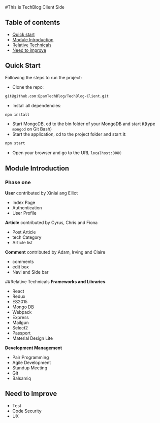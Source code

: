 #This is TechBlog Client Side

## Table of contents

* [Quick start](#quick-start)
* [Module Introduction](#module-introduction)
* [Relative Technicals](#relative-technicals)
* [Need to improve](#need-to-improve)

## Quick Start

Following the steps to run the project:

* Clone the repo: 
```sh
git@github.com:EpamTechBlog/TechBlog-Client.git
```
* Install all dependencies:
```sh
npm install
```

* Start MongoDB, cd to the bin folder of your MongoDB and start it(type `mongod` on Git Bash)
* Start the application, cd to the project folder and start it:
```sh
npm start
```
* Open your browser and go to the URL `localhost:8080`

## Module Introduction

### Phase one

**User**
contributed by Xinlai ang Elliot

* Index Page
* Authentication
* User Profile


**Article**
contributed by Cyrus, Chris and Fiona

* Post Article 
* tech Category
* Article list 

**Comment**
contributed by Adam, Irving and Claire

* comments 
* edit box
* Navi and Side bar


##Relative Technicals
**Frameworks and Libraries**
- React
- Redux
- ES2015
- Mongo DB
- Webpack
- Express
- Mailgun
- Select2
- Passport
- Material Design Lite

**Development Management**
- Pair Programming
- Agile Development
 - Standup Meeting
- Git
- Balsamiq

## Need to Improve
- Test
- Code Security
- UX
 

